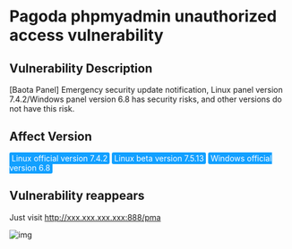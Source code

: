 # Pagoda phpmyadmin unauthorized access vulnerability

## Vulnerability Description

[Baota Panel] Emergency security update notification, Linux panel version 7.4.2/Windows panel version 6.8 has security risks, and other versions do not have this risk. 

## Affect Version

<span style="background-color:rgb(18, 160, 255); padding: 2px 4px; border-radius: 3px; color: white;">Linux official version 7.4.2</span>
<span style="background-color:rgb(18, 160, 255); padding: 2px 4px; border-radius: 3px; color: white;">Linux beta version 7.5.13</span>
<span style="background-color:rgb(18, 160, 255); padding: 2px 4px; border-radius: 3px; color: white;">Windows official version 6.8</span>

## Vulnerability reappears

Just visit http://xxx.xxx.xxx.xxx:888/pma

![img](https://raw.githubusercontent.com/PeiQi0/PeiQi-WIKI-Book/refs/heads/main/docs/.vuepress/../.vuepress/public/img/1627195785892-e09cd9d7-ec55-40b9-bd67-31a60daea697.png)